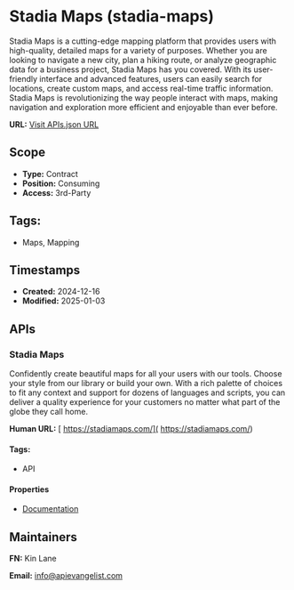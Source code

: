 # Stadia Maps (stadia-maps)
Stadia Maps is a cutting-edge mapping platform that provides users with high-quality, detailed maps for a variety of purposes. Whether you are looking to navigate a new city, plan a hiking route, or analyze geographic data for a business project, Stadia Maps has you covered. With its user-friendly interface and advanced features, users can easily search for locations, create custom maps, and access real-time traffic information. Stadia Maps is revolutionizing the way people interact with maps, making navigation and exploration more efficient and enjoyable than ever before.

**URL:** [Visit APIs.json URL](https://raw.githubusercontent.com/api-evangelist/stadia-maps/refs/heads/main/apis.yml)

## Scope

- **Type:** Contract 
- **Position:** Consuming 
- **Access:** 3rd-Party 

## Tags:

 - Maps, Mapping

## Timestamps

- **Created:** 2024-12-16 
- **Modified:** 2025-01-03 

## APIs

### Stadia Maps
Confidently create beautiful maps for all your users with our tools. Choose your style from our library or build your own. With a rich palette of choices to fit any context and support for dozens of languages and scripts, you can deliver a quality experience for your customers no matter what part of the globe they call home. 

**Human URL:** [ https://stadiamaps.com/]( https://stadiamaps.com/)


#### Tags:

 - API

#### Properties

- [Documentation]( https://stadiamaps.com/)

## Maintainers

**FN:** Kin Lane

**Email:** info@apievangelist.com


